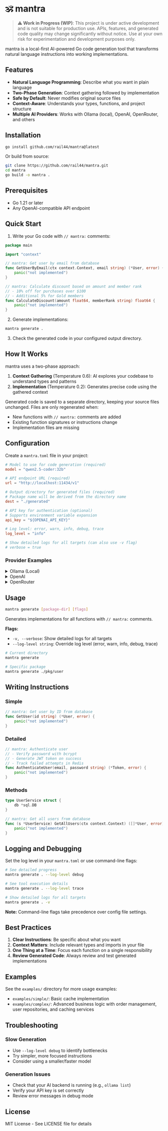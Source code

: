 # 🕉️ mantra

> **⚠️ Work in Progress (WIP)**: This project is under active development and is not suitable for production use. APIs, features, and generated code quality may change significantly without notice. Use at your own risk for experimentation and development purposes only.

mantra is a local-first AI-powered Go code generation tool that transforms natural language instructions into working implementations.

## Features

- **Natural Language Programming**: Describe what you want in plain language
- **Two-Phase Generation**: Context gathering followed by implementation
- **Safe by Default**: Never modifies original source files
- **Context-Aware**: Understands your types, functions, and project structure
- **Multiple AI Providers**: Works with Ollama (local), OpenAI, OpenRouter, and others

## Installation

```bash
go install github.com/rail44/mantra@latest
```

Or build from source:

```bash
git clone https://github.com/rail44/mantra.git
cd mantra
go build -o mantra .
```

## Prerequisites

- Go 1.21 or later
- Any OpenAI-compatible API endpoint

## Quick Start

1. Write your Go code with `// mantra:` comments:

```go
package main

import "context"

// mantra: Get user by email from database
func GetUserByEmail(ctx context.Context, email string) (*User, error) {
    panic("not implemented")
}

// mantra: Calculate discount based on amount and member rank
// - 10% off for purchases over $100
// - Additional 5% for Gold members
func CalculateDiscount(amount float64, memberRank string) float64 {
    panic("not implemented")
}
```

2. Generate implementations:

```bash
mantra generate .
```

3. Check the generated code in your configured output directory.

## How It Works

mantra uses a two-phase approach:

1. **Context Gathering** (Temperature 0.6): AI explores your codebase to understand types and patterns
2. **Implementation** (Temperature 0.2): Generates precise code using the gathered context

Generated code is saved to a separate directory, keeping your source files unchanged. Files are only regenerated when:
- New functions with `// mantra:` comments are added
- Existing function signatures or instructions change
- Implementation files are missing

## Configuration

Create a `mantra.toml` file in your project:

```toml
# Model to use for code generation (required)
model = "qwen2.5-coder:32b"

# API endpoint URL (required)
url = "http://localhost:11434/v1"

# Output directory for generated files (required)
# Package name will be derived from the directory name
dest = "./generated"

# API key for authentication (optional)
# Supports environment variable expansion
api_key = "${OPENAI_API_KEY}"

# Log level: error, warn, info, debug, trace
log_level = "info"

# Show detailed logs for all targets (can also use -v flag)
# verbose = true
```

### Provider Examples

<details>
<summary>Ollama (Local)</summary>

```toml
model = "qwen2.5-coder:32b"
url = "http://localhost:11434/v1"
dest = "./generated"
```
</details>

<details>
<summary>OpenAI</summary>

```toml
model = "gpt-4"
url = "https://api.openai.com/v1"
api_key = "${OPENAI_API_KEY}"
dest = "./generated"
```
</details>

<details>
<summary>OpenRouter</summary>

```toml
model = "anthropic/claude-3-sonnet"
url = "https://openrouter.ai/api/v1"
api_key = "${OPENROUTER_API_KEY}"
dest = "./generated"

[openrouter]
providers = ["Cerebras"]  # Optional: route to specific providers
```
</details>

## Usage

```bash
mantra generate [package-dir] [flags]
```

Generates implementations for all functions with `// mantra:` comments.

**Flags:**
- `-v, --verbose`: Show detailed logs for all targets
- `--log-level string`: Override log level (error, warn, info, debug, trace)

```bash
# Current directory
mantra generate

# Specific package
mantra generate ./pkg/user
```

## Writing Instructions

### Simple
```go
// mantra: Get user by ID from database
func GetUser(id string) (*User, error) {
    panic("not implemented")
}
```

### Detailed
```go
// mantra: Authenticate user
// - Verify password with bcrypt
// - Generate JWT token on success
// - Track failed attempts in Redis
func AuthenticateUser(email, password string) (*Token, error) {
    panic("not implemented")
}
```

### Methods
```go
type UserService struct {
    db *sql.DB
}

// mantra: Get all users from database
func (s *UserService) GetAllUsers(ctx context.Context) ([]*User, error) {
    panic("not implemented")
}
```



## Logging and Debugging

Set the log level in your `mantra.toml` or use command-line flags:

```bash
# See detailed progress
mantra generate . --log-level debug

# See tool execution details
mantra generate . --log-level trace

# Show detailed logs for all targets
mantra generate . -v
```

**Note:** Command-line flags take precedence over config file settings.

## Best Practices

1. **Clear Instructions**: Be specific about what you want
2. **Context Matters**: Include relevant types and imports in your file
3. **One Thing at a Time**: Focus each function on a single responsibility
4. **Review Generated Code**: Always review and test generated implementations

## Examples

See the `examples/` directory for more usage examples:
- `examples/simple/`: Basic cache implementation
- `examples/complex/`: Advanced business logic with order management, user repositories, and caching services

## Troubleshooting

### Slow Generation
- Use `--log-level debug` to identify bottlenecks
- Try simpler, more focused instructions
- Consider using a smaller/faster model

### Generation Issues
- Check that your AI backend is running (e.g., `ollama list`)
- Verify your API key is set correctly
- Review error messages in debug mode

## License

MIT License - See LICENSE file for details
